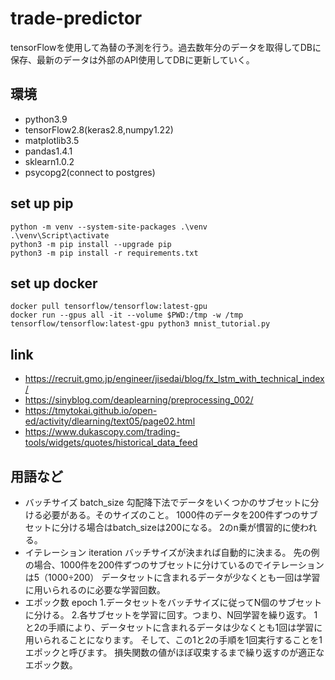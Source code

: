# trade-predictor

tensorFlowを使用して為替の予測を行う。過去数年分のデータを取得してDBに保存、最新のデータは外部のAPI使用してDBに更新していく。

## 環境
- python3.9
- tensorFlow2.8(keras2.8,numpy1.22)
- matplotlib3.5
- pandas1.4.1
- sklearn1.0.2
- psycopg2(connect to postgres)

## set up pip

```terminal
python -m venv --system-site-packages .\venv
.\venv\Script\activate
python3 -m pip install --upgrade pip
python3 -m pip install -r requirements.txt
```

## set up docker

```terminal
docker pull tensorflow/tensorflow:latest-gpu
docker run --gpus all -it --volume $PWD:/tmp -w /tmp tensorflow/tensorflow:latest-gpu python3 mnist_tutorial.py
```

## link
- https://recruit.gmo.jp/engineer/jisedai/blog/fx_lstm_with_technical_index/
- https://sinyblog.com/deaplearning/preprocessing_002/
- https://tmytokai.github.io/open-ed/activity/dlearning/text05/page02.html
- https://www.dukascopy.com/trading-tools/widgets/quotes/historical_data_feed

## 用語など

- バッチサイズ
  batch_size
  勾配降下法でデータをいくつかのサブセットに分ける必要がある。そのサイズのこと。
  1000件のデータを200件ずつのサブセットに分ける場合はbatch_sizeは200になる。
  2のn乗が慣習的に使われる。
- イテレーション
  iteration
  バッチサイズが決まれば自動的に決まる。
  先の例の場合、1000件を200件ずつのサブセットに分けているのでイテレーションは5（1000÷200）
  データセットに含まれるデータが少なくとも一回は学習に用いられるのに必要な学習回数。
- エポック数
  epoch
  1.データセットをバッチサイズに従ってN個のサブセットに分ける。
  2.各サブセットを学習に回す。つまり、N回学習を繰り返す。
  1と2の手順により、データセットに含まれるデータは少なくとも1回は学習に用いられることになります。
  そして、この1と2の手順を1回実行することを1エポックと呼びます。
  損失関数の値がほぼ収束するまで繰り返すのが適正なエポック数。

